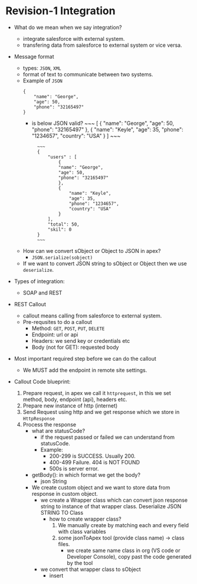 # Revision-1 Integration

- What do we mean when we say integration?
    - integrate salesforce with external system.
    - transfering data from salesforce to external system or vice versa.

- Message format
    - types: `JSON`, `XML`
    - format of text to communicate between two systems.
    - Example of `JSON`
        ~~~
        {
            "name": "George",
            "age": 50,
            "phone": "32165497"
        }
        ~~~ 
        - is below JSON valid?
                ~~~
                [
                    {
                        "name": "George",
                        "age": 50,
                        "phone": "32165497"
                    }, 
                    {
                        "name": "Keyle",
                        "age": 35,
                        "phone": "1234657",
                        "country": "USA"
                    }
                ]
                ~~~ 

                ~~~
                {
                    "users" : [
                        {
                        "name": "George",
                        "age": 50,
                        "phone": "32165497"
                        }, 
                        {
                            "name": "Keyle",
                            "age": 35,
                            "phone": "1234657",
                            "country": "USA"
                        }
                    ],
                    "total": 50,
                    "skil": 0
                }
                ~~~ 
    - How can we convert sObject or Object to JSON in apex?
        - `JSON.serialize(sobject)`
    - If we want to convert JSON string to sObject or Object then we use `deserialize`.
    
- Types of integration:
    - SOAP and REST

- REST Callout
    - callout means calling from salesforce to external system.
    - Pre-requsites to do a callout
        - Method: `GET`, `POST`, `PUT`, `DELETE`
        - Endpoint: url or api
        - Headers: we send key or credentials etc
        - Body (not for GET): requested body

- Most important required step before we can do the callout
    - We MUST add the endpoint in remote site settings.
- Callout Code blueprint:
    1. Prepare request, in apex we call it `httprequest`, in this we set method, body, endpoint (api), headers etc.
    2. Prepare new instance of http (internet)
    3. Send Request using http and we get response which we store in `HttpResponse`
    4. Process the response
        - what are statusCode? 
            - if the request passed or failed we can understand from statusCode. 
            - Example: 
                - 200-299 is SUCCESS. Usually 200.
                - 400-499 Failure. 404 is NOT FOUND
                - 500s is server error.
        - getBody(): in which format we get the body?
            - json String
        - We create custom object and we want to store data from response in custom object.
            - we create a Wrapper class which can convert json response string to instance of that wrapper class. Deserialize JSON STRING TO Class
                - how to create wrapper class?
                    1. We manually create by matching each and every field with class variables
                    2. some jsonToApex tool (provide class name) -> class files.
                        - we create same name class in org (VS code or Developer Console), copy past the code generated by the tool
            - we convert that wrapper class to sObject
                - insert

